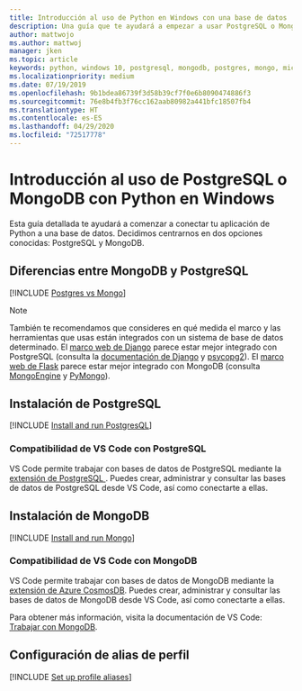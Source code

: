 ```yaml
---
title: Introducción al uso de Python en Windows con una base de datos
description: Una guía que te ayudará a empezar a usar PostgreSQL o MongoDB con Python en Windows.
author: mattwojo
ms.author: mattwoj
manager: jken
ms.topic: article
keywords: python, windows 10, postgresql, mongodb, postgres, mongo, microsoft, python en windows, instalar postgresql en windows, instalar mongodb en windows, usar postgresql con python, usar mongodb con python, postgresql en WSL, mongodb en WSL
ms.localizationpriority: medium
ms.date: 07/19/2019
ms.openlocfilehash: 9b1bdea86739f3d58b39cf7f0e6b8090474886f3
ms.sourcegitcommit: 76e8b4fb3f76cc162aab80982a441bfc18507fb4
ms.translationtype: HT
ms.contentlocale: es-ES
ms.lasthandoff: 04/29/2020
ms.locfileid: "72517778"
---
```

# <a name="get-started-using-postgresql-or-mongodb-with-python-on-windows"></a>Introducción al uso de PostgreSQL o MongoDB con Python en Windows

Esta guía detallada te ayudará a comenzar a conectar tu aplicación de Python a una base de datos. Decidimos centrarnos en dos opciones conocidas: PostgreSQL y MongoDB.

## <a name="differences-between-mongodb-and-postgresql"></a>Diferencias entre MongoDB y PostgreSQL

[!INCLUDE [Postgres vs Mongo](../includes/postgres-v-mongo.md)]

> [!NOTE]
> También te recomendamos que consideres en qué medida el marco y las herramientas que usas están integrados con un sistema de base de datos determinado. El [marco web de Django](./web-frameworks.md#hello-world-tutorial-for-django) parece estar mejor integrado con PostgreSQL (consulta la [documentación de Django](https://docs.djangoproject.com/en/2.2/ref/contrib/postgres/) y [psycopg2](https://github.com/psycopg/psycopg2)). El [marco web de Flask](./web-frameworks.md#hello-world-tutorial-for-flask) parece estar mejor integrado con MongoDB (consulta [MongoEngine](https://github.com/MongoEngine/flask-mongoengine) y [PyMongo](https://github.com/dcrosta/flask-pymongo)).

## <a name="install-postgresql"></a>Instalación de PostgreSQL

[!INCLUDE [Install and run PostgresQL](../includes/install-and-run-postgres.md)]

### <a name="vs-code-support-for-postgresql"></a>Compatibilidad de VS Code con PostgreSQL

VS Code permite trabajar con bases de datos de PostgreSQL mediante la [extensión de PostgreSQL ](https://marketplace.visualstudio.com/items?itemName=ms-ossdata.vscode-postgresql). Puedes crear, administrar y consultar las bases de datos de PostgreSQL desde VS Code, así como conectarte a ellas.

## <a name="install-mongodb"></a>Instalación de MongoDB

[!INCLUDE [Install and run Mongo](../includes/install-and-run-mongo.md)]

### <a name="vs-code-support-for-mongodb"></a>Compatibilidad de VS Code con MongoDB

VS Code permite trabajar con bases de datos de MongoDB mediante la [extensión de Azure CosmosDB](https://marketplace.visualstudio.com/items?itemName=ms-azuretools.vscode-cosmosdb). Puedes crear, administrar y consultar las bases de datos de MongoDB desde VS Code, así como conectarte a ellas.

Para obtener más información, visita la documentación de VS Code: [Trabajar con MongoDB](https://code.visualstudio.com/docs/azure/mongodb).

## <a name="set-up-profile-aliases"></a>Configuración de alias de perfil

[!INCLUDE [Set up profile aliases](../includes/profile-aliases.md)]
